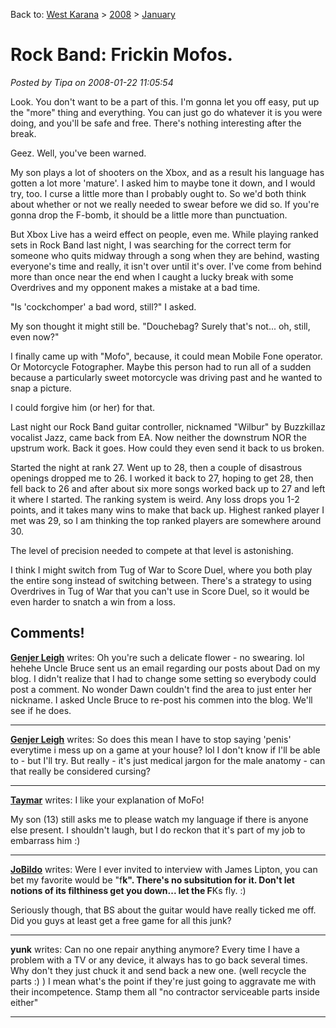 Back to: [West Karana](/posts/westkarana.md) > [2008](/posts/2008/westkarana.md) > [January](./westkarana.md)
# Rock Band: Frickin Mofos.

*Posted by Tipa on 2008-01-22 11:05:54*

Look. You don't want to be a part of this. I'm gonna let you off easy, put up the "more" thing and everything. You can just go do whatever it is you were doing, and you'll be safe and free. There's nothing interesting after the break.

Geez. Well, you've been warned.

My son plays a lot of shooters on the Xbox, and as a result his language has gotten a lot more 'mature'. I asked him to maybe tone it down, and I would try, too. I curse a little more than I probably ought to. So we'd both think about whether or not we really needed to swear before we did so. If you're gonna drop the F-bomb, it should be a little more than punctuation.

But Xbox Live has a weird effect on people, even me. While playing ranked sets in Rock Band last night, I was searching for the correct term for someone who quits midway through a song when they are behind, wasting everyone's time and really, it isn't over until it's over. I've come from behind more than once near the end when I caught a lucky break with some Overdrives and my opponent makes a mistake at a bad time.

"Is 'cockchomper' a bad word, still?" I asked.

My son thought it might still be. "Douchebag? Surely that's not... oh, still, even now?"

I finally came up with "Mofo", because, it could mean Mobile Fone operator. Or Motorcycle Fotographer. Maybe this person had to run all of a sudden because a particularly sweet motorcycle was driving past and he wanted to snap a picture.

I could forgive him (or her) for that.

Last night our Rock Band guitar controller, nicknamed "Wilbur" by Buzzkillaz vocalist Jazz, came back from EA. Now neither the downstrum NOR the upstrum work. Back it goes. How could they even send it back to us broken.

Started the night at rank 27. Went up to 28, then a couple of disastrous openings dropped me to 26. I worked it back to 27, hoping to get 28, then fell back to 26 and after about six more songs worked back up to 27 and left it where I started. The ranking system is weird. Any loss drops you 1-2 points, and it takes many wins to make that back up. Highest ranked player I met was 29, so I am thinking the top ranked players are somewhere around 30.

The level of precision needed to compete at that level is astonishing.

I think I might switch from Tug of War to Score Duel, where you both play the entire song instead of switching between. There's a strategy to using Overdrives in Tug of War that you can't use in Score Duel, so it would be even harder to snatch a win from a loss.
## Comments!

**[Genjer Leigh](http://www.michaelstuartsalsero.com)** writes: Oh you're such a delicate flower - no swearing. lol hehehe Uncle Bruce sent us an email regarding our posts about Dad on my blog. I didn't realize that I had to change some setting so everybody could post a comment. No wonder Dawn couldn't find the area to just enter her nickname. I asked Uncle Bruce to re-post his commen into the blog. We'll see if he does.

---

**[Genjer Leigh](http://www.michaelstuartsalsero.com)** writes: So does this mean I have to stop saying 'penis' everytime i mess up on a game at your house? lol I don't know if I'll be able to - but I'll try. But really - it's just medical jargon for the male anatomy - can that really be considered cursing?

---

**[Taymar](http://www.mmorpg-info.org)** writes: I like your explanation of MoFo!

My son (13) still asks me to please watch my language if there is anyone else present. I shouldn't laugh, but I do reckon that it's part of my job to embarrass him :)

---

**[JoBildo](http://bildos.blogspot.com)** writes: Were I ever invited to interview with James Lipton, you can bet my favorite would be "f**k". There's no subsitution for it. Don't let notions of its filthiness get you down... let the F**Ks fly. :)

Seriously though, that BS about the guitar would have really ticked me off. Did you guys at least get a free game for all this junk?

---

**yunk** writes: Can no one repair anything anymore? Every time I have a problem with a TV or any device, it always has to go back several times. Why don't they just chuck it and send back a new one. (well recycle the parts :) ) I mean what's the point if they're just going to aggravate me with their incompetence. Stamp them all "no contractor serviceable parts inside either"

---

